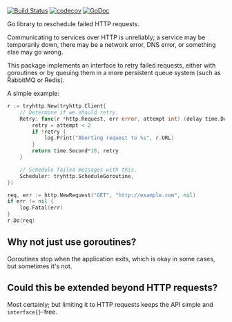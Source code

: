 [![Build Status](https://travis-ci.com/Teamwork/tryhttp.svg?branch=master)](https://travis-ci.com/Teamwork/tryhttp)
[![codecov](https://codecov.io/gh/Teamwork/tryhttp/branch/master/graph/badge.svg?token=n0k8YjbQOL)](https://codecov.io/gh/Teamwork/tryhttp)
[![GoDoc](https://godoc.org/github.com/Teamwork/tryhttp?status.svg)](https://godoc.org/github.com/Teamwork/tryhttp)

Go library to reschedule failed HTTP requests.

Communicating to services over HTTP is unreliably; a service may be temporarily
down, there may be a network error, DNS error, or something else may go wrong.

This package implements an interface to retry failed requests, either with
goroutines or by queuing them in a more persistent queue system (such as
RabbitMQ or Redis).

A simple example:

```go
r := tryhttp.New(tryhttp.Client{
    // Determine if we should retry.
    Retry: func(r *http.Request, err error, attempt int) (delay time.Duration, retry bool) {
        retry = attempt < 2
        if !retry {
            log.Print("Aborting request to %s", r.URL)
        }
        return time.Second*10, retry
    }

    // Schedule failed messages with this.
    Scheduler: tryhttp.ScheduleGoroutine,
})

req, err := http.NewRequest("GET", "http://example.com", nil)
if err != nil {
    log.Fatal(err)
}
r.Do(req)
```

Why not just use goroutines?
----------------------------

Goroutines stop when the application exits, which is okay in some cases, but
sometimes it's not.

Could this be extended beyond HTTP requests?
--------------------------------------------

Most certainly; but limiting it to HTTP requests keeps the API simple and
`interface{}`-free.
